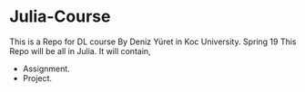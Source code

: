 # Julia-Course
This is a Repo for DL course By Deniz Yüret in Koc University. Spring 19 
This Repo will be all in Julia.
It will contain, 
* Assignment.
* Project.
